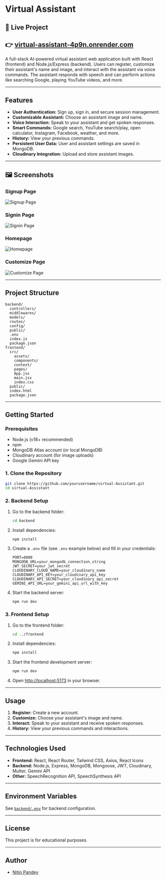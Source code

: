 # Virtual Assistant

## 🚀 Live Project  
👉 [virtual-assistant-4p9n.onrender.com](https://virtual-assistant-4p9n.onrender.com)
---

A full-stack AI-powered virtual assistant web application built with React (frontend) and Node.js/Express (backend). Users can register, customize their assistant's name and image, and interact with the assistant via voice commands. The assistant responds with speech and can perform actions like searching Google, playing YouTube videos, and more.

---

## Features

- **User Authentication:** Sign up, sign in, and secure session management.
- **Customizable Assistant:** Choose an assistant image and name.
- **Voice Interaction:** Speak to your assistant and get spoken responses.
- **Smart Commands:** Google search, YouTube search/play, open calculator, Instagram, Facebook, weather, and more.
- **History:** View your previous commands.
- **Persistent User Data:** User and assistant settings are saved in MongoDB.
- **Cloudinary Integration:** Upload and store assistant images.

---

## 🖼️ Screenshots  

### Signup Page  
![Signup Page](./frontend/public/screenshots/signup.png)

### Signin Page 
![Signin Page](./frontend/public/screenshots/signin.png)

### Homepage  
![Homepage](./frontend/public/screenshots/home1.png)

### Customize Page 
![Customize Page](./frontend/public/screenshots/customize.png)


---
## Project Structure

```
backend/
  controllers/
  middlewares/
  models/
  routes/
  config/
  public/
  .env
  index.js
  package.json
frontend/
  src/
    assets/
    components/
    context/
    pages/
    App.jsx
    main.jsx
    index.css
  public/
  index.html
  package.json
```

---

## Getting Started

### Prerequisites

- Node.js (v18+ recommended)
- npm
- MongoDB Atlas account (or local MongoDB)
- Cloudinary account (for image uploads)
- Google Gemini API key

### 1. Clone the Repository

```sh
git clone https://github.com/yourusername/virtual-Assistant.git
cd virtual-Assistant
```

### 2. Backend Setup

1. Go to the backend folder:
   ```sh
   cd backend
   ```
2. Install dependencies:
   ```sh
   npm install
   ```
3. Create a `.env` file (see `.env` example below) and fill in your credentials:
   ```
   PORT=8000
   MONGODB_URL=your_mongodb_connection_string
   JWT_SECRET=your_jwt_secret
   CLOUDINARY_CLOUD_NAME=your_cloudinary_name
   CLOUDINARY_API_KEY=your_cloudinary_api_key
   CLOUDINARY_API_SECRET=your_cloudinary_api_secret
   GEMINI_API_URL=your_gemini_api_url_with_key
   ```
4. Start the backend server:
   ```sh
   npm run dev
   ```

### 3. Frontend Setup

1. Go to the frontend folder:
   ```sh
   cd ../frontend
   ```
2. Install dependencies:
   ```sh
   npm install
   ```
3. Start the frontend development server:
   ```sh
   npm run dev
   ```
4. Open [http://localhost:5173](http://localhost:5173) in your browser.

---

## Usage

1. **Register:** Create a new account.
2. **Customize:** Choose your assistant's image and name.
3. **Interact:** Speak to your assistant and receive spoken responses.
4. **History:** View your previous commands and interactions.

---

## Technologies Used

- **Frontend:** React, React Router, Tailwind CSS, Axios, React Icons
- **Backend:** Node.js, Express, MongoDB, Mongoose, JWT, Cloudinary, Multer, Gemini API
- **Other:** SpeechRecognition API, SpeechSynthesis API

---

## Environment Variables

See [`backend/.env`](backend/.env) for backend configuration.

---

## License

This project is for educational purposes.

---

## Author

- [Nitin Pandey](https://github.com/nitinbutnvm)